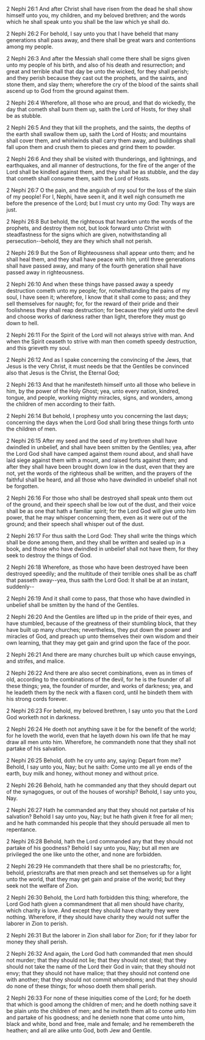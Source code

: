 2 Nephi 26:1 And after Christ shall have risen from the dead he shall
show himself unto you, my children, and my beloved brethren; and the
words which he shall speak unto you shall be the law which ye shall do.

2 Nephi 26:2 For behold, I say unto you that I have beheld that many
generations shall pass away, and there shall be great wars and
contentions among my people.

2 Nephi 26:3 And after the Messiah shall come there shall be signs given
unto my people of his birth, and also of his death and resurrection; and
great and terrible shall that day be unto the wicked, for they shall
perish; and they perish because they cast out the prophets, and the
saints, and stone them, and slay them; wherefore the cry of the blood of
the saints shall ascend up to God from the ground against them.

2 Nephi 26:4 Wherefore, all those who are proud, and that do wickedly,
the day that cometh shall burn them up, saith the Lord of Hosts, for
they shall be as stubble.

2 Nephi 26:5 And they that kill the prophets, and the saints, the depths
of the earth shall swallow them up, saith the Lord of Hosts; and
mountains shall cover them, and whirlwinds shall carry them away, and
buildings shall fall upon them and crush them to pieces and grind them
to powder.

2 Nephi 26:6 And they shall be visited with thunderings, and lightnings,
and earthquakes, and all manner of destructions, for the fire of the
anger of the Lord shall be kindled against them, and they shall be as
stubble, and the day that cometh shall consume them, saith the Lord of
Hosts.

2 Nephi 26:7 O the pain, and the anguish of my soul for the loss of the
slain of my people! For I, Nephi, have seen it, and it well nigh
consumeth me before the presence of the Lord; but I must cry unto my
God: Thy ways are just.

2 Nephi 26:8 But behold, the righteous that hearken unto the words of
the prophets, and destroy them not, but look forward unto Christ with
steadfastness for the signs which are given, notwithstanding all
persecution--behold, they are they which shall not perish.

2 Nephi 26:9 But the Son of Righteousness shall appear unto them; and he
shall heal them, and they shall have peace with him, until three
generations shall have passed away, and many of the fourth generation
shall have passed away in righteousness.

2 Nephi 26:10 And when these things have passed away a speedy
destruction cometh unto my people; for, notwithstanding the pains of my
soul, I have seen it; wherefore, I know that it shall come to pass; and
they sell themselves for naught; for, for the reward of their pride and
their foolishness they shall reap destruction; for because they yield
unto the devil and choose works of darkness rather than light, therefore
they must go down to hell.

2 Nephi 26:11 For the Spirit of the Lord will not always strive with
man. And when the Spirit ceaseth to strive with man then cometh speedy
destruction, and this grieveth my soul.

2 Nephi 26:12 And as I spake concerning the convincing of the Jews, that
Jesus is the very Christ, it must needs be that the Gentiles be
convinced also that Jesus is the Christ, the Eternal God;

2 Nephi 26:13 And that he manifesteth himself unto all those who believe
in him, by the power of the Holy Ghost; yea, unto every nation, kindred,
tongue, and people, working mighty miracles, signs, and wonders, among
the children of men according to their faith.

2 Nephi 26:14 But behold, I prophesy unto you concerning the last days;
concerning the days when the Lord God shall bring these things forth
unto the children of men.

2 Nephi 26:15 After my seed and the seed of my brethren shall have
dwindled in unbelief, and shall have been smitten by the Gentiles; yea,
after the Lord God shall have camped against them round about, and shall
have laid siege against them with a mount, and raised forts against
them; and after they shall have been brought down low in the dust, even
that they are not, yet the words of the righteous shall be written, and
the prayers of the faithful shall be heard, and all those who have
dwindled in unbelief shall not be forgotten.

2 Nephi 26:16 For those who shall be destroyed shall speak unto them out
of the ground, and their speech shall be low out of the dust, and their
voice shall be as one that hath a familiar spirit; for the Lord God will
give unto him power, that he may whisper concerning them, even as it
were out of the ground; and their speech shall whisper out of the dust.

2 Nephi 26:17 For thus saith the Lord God: They shall write the things
which shall be done among them, and they shall be written and sealed up
in a book, and those who have dwindled in unbelief shall not have them,
for they seek to destroy the things of God.

2 Nephi 26:18 Wherefore, as those who have been destroyed have been
destroyed speedily; and the multitude of their terrible ones shall be as
chaff that passeth away--yea, thus saith the Lord God: It shall be at an
instant, suddenly--

2 Nephi 26:19 And it shall come to pass, that those who have dwindled in
unbelief shall be smitten by the hand of the Gentiles.

2 Nephi 26:20 And the Gentiles are lifted up in the pride of their eyes,
and have stumbled, because of the greatness of their stumbling block,
that they have built up many churches; nevertheless, they put down the
power and miracles of God, and preach up unto themselves their own
wisdom and their own learning, that they may get gain and grind upon the
face of the poor.

2 Nephi 26:21 And there are many churches built up which cause envyings,
and strifes, and malice.

2 Nephi 26:22 And there are also secret combinations, even as in times
of old, according to the combinations of the devil, for he is the
founder of all these things; yea, the founder of murder, and works of
darkness; yea, and he leadeth them by the neck with a flaxen cord, until
he bindeth them with his strong cords forever.

2 Nephi 26:23 For behold, my beloved brethren, I say unto you that the
Lord God worketh not in darkness.

2 Nephi 26:24 He doeth not anything save it be for the benefit of the
world; for he loveth the world, even that he layeth down his own life
that he may draw all men unto him. Wherefore, he commandeth none that
they shall not partake of his salvation.

2 Nephi 26:25 Behold, doth he cry unto any, saying: Depart from me?
Behold, I say unto you, Nay; but he saith: Come unto me all ye ends of
the earth, buy milk and honey, without money and without price.

2 Nephi 26:26 Behold, hath he commanded any that they should depart out
of the synagogues, or out of the houses of worship? Behold, I say unto
you, Nay.

2 Nephi 26:27 Hath he commanded any that they should not partake of his
salvation? Behold I say unto you, Nay; but he hath given it free for all
men; and he hath commanded his people that they should persuade all men
to repentance.

2 Nephi 26:28 Behold, hath the Lord commanded any that they should not
partake of his goodness? Behold I say unto you, Nay; but all men are
privileged the one like unto the other, and none are forbidden.

2 Nephi 26:29 He commandeth that there shall be no priestcrafts; for,
behold, priestcrafts are that men preach and set themselves up for a
light unto the world, that they may get gain and praise of the world;
but they seek not the welfare of Zion.

2 Nephi 26:30 Behold, the Lord hath forbidden this thing; wherefore, the
Lord God hath given a commandment that all men should have charity,
which charity is love. And except they should have charity they were
nothing. Wherefore, if they should have charity they would not suffer
the laborer in Zion to perish.

2 Nephi 26:31 But the laborer in Zion shall labor for Zion; for if they
labor for money they shall perish.

2 Nephi 26:32 And again, the Lord God hath commanded that men should not
murder; that they should not lie; that they should not steal; that they
should not take the name of the Lord their God in vain; that they should
not envy; that they should not have malice; that they should not contend
one with another; that they should not commit whoredoms; and that they
should do none of these things; for whoso doeth them shall perish.

2 Nephi 26:33 For none of these iniquities come of the Lord; for he
doeth that which is good among the children of men; and he doeth nothing
save it be plain unto the children of men; and he inviteth them all to
come unto him and partake of his goodness; and he denieth none that come
unto him, black and white, bond and free, male and female; and he
remembereth the heathen; and all are alike unto God, both Jew and
Gentile.
